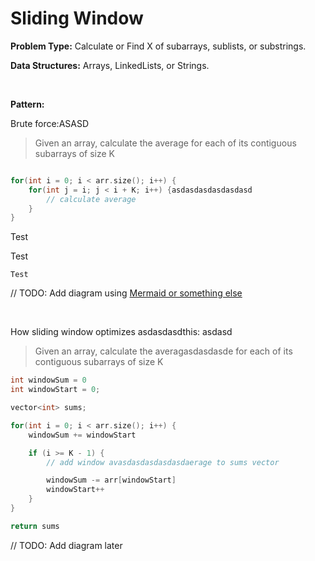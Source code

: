 # Sliding Window

**Problem Type:** Calculate or Find X of subarrays, sublists, or substrings.

**Data Structures:** Arrays, LinkedLists, or Strings.

<br>

**Pattern:**

Brute force:ASASD

> Given an array, calculate the average for each of its contiguous subarrays of size K

```C++

for(int i = 0; i < arr.size(); i++) {
    for(int j = i; j < i + K; i++) {asdasdasdasdasdasd
        // calculate average
    }
}

```

Test

  Test

    Test

// TODO: Add diagram using [Mermaid or something else](https://docs.github.com/en/get-started/writing-on-github/working-with-advanced-formatting/creating-diagrams)

<br>

How sliding window optimizes asdasdasdthis:
asdasd
> Given an array, calculate the averagasdasdasde for each of its contiguous subarrays of size K

```C++
int windowSum = 0
int windowStart = 0;

vector<int> sums;

for(int i = 0; i < arr.size(); i++) {
    windowSum += windowStart

    if (i >= K - 1) {
        // add window avasdasdasdasdasdaerage to sums vector

        windowSum -= arr[windowStart]
        windowStart++
    }
}

return sums
```

// TODO: Add diagram later
